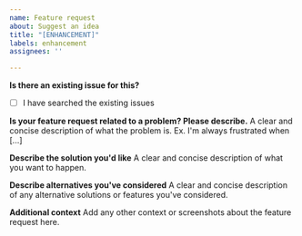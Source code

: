 ```yaml
---
name: Feature request
about: Suggest an idea
title: "[ENHANCEMENT]"
labels: enhancement
assignees: ''

---
```


**Is there an existing issue for this?**
- [ ] I have searched the existing issues

**Is your feature request related to a problem? Please describe.**
A clear and concise description of what the problem is. Ex. I'm always frustrated when [...]

**Describe the solution you'd like**
A clear and concise description of what you want to happen.

**Describe alternatives you've considered**
A clear and concise description of any alternative solutions or features you've considered.

**Additional context**
Add any other context or screenshots about the feature request here.
